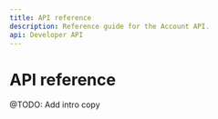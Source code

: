 ```yaml
---
title: API reference
description: Reference guide for the Account API.
api: Developer API
---
```


# API reference

@TODO: Add intro copy
